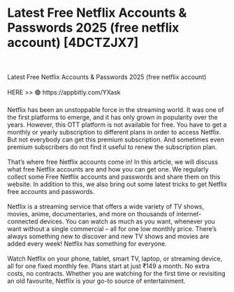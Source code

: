# Latest Free Netflix Accounts & Passwords 2025 (free netflix account) [4DCTZJX7]
<br>
<br>Latest Free Netflix Accounts & Passwords 2025 (free netflix account)
<br>
<br>HERE >> 🟢 https://appbitly.com/YXask

<br>
<br>Netflix has been an unstoppable force in the streaming world. It was one of the first platforms to emerge, and it has only grown in popularity over the years. However, this OTT platform is not available for free. You have to get a monthly or yearly subscription to different plans in order to access Netflix. But not everybody can get this premium subscription. And sometimes even premium subscribers do not find it useful to renew the subscription plan.
<br>
<br>That’s where free Netflix accounts come in! In this article, we will discuss what free Netflix accounts are and how you can get one. We regularly collect some Free Netflix accounts and passwords and share them on this website. In addition to this, we also bring out some latest tricks to get Netflix free accounts and passwords.
<br>
<br>Netflix is a streaming service that offers a wide variety of TV shows, movies, anime, documentaries, and more on thousands of internet-connected devices. You can watch as much as you want, whenever you want without a single commercial – all for one low monthly price. There’s always something new to discover and new TV shows and movies are added every week! Netflix has something for everyone.
<br>
<br>Watch Netflix on your phone, tablet, smart TV, laptop, or streaming device, all for one fixed monthly fee. Plans start at just ₹149 a month. No extra costs, no contracts. Whether you are watching for the first time or revisiting an old favourite, Netflix is your go-to source of entertainment.

